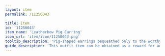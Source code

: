 ```yaml
---
layout: item
permalink: /11250043

title: Item
id: '11250043'
item_name: 'Leatherbow Pig Earring'
icon_url: 'item/icon/11250043.png'
tooltip_description: 'Pig-shaped earrings bequeathed only to the worthy by Leatherbow, a cooking guild that prides itself in the use of healthy ingredients.'
guide_description: 'This outfit item can be obtained as a reward for advancing in farming mastery. Outfit items replace the look of your gear when equipped. '
---
```

